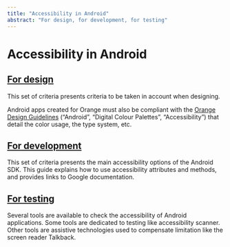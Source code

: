 ```yaml
---
title: "Accessibility in Android"
abstract: "For design, for development, for testing"
---
```


# Accessibility in Android
## [For design](design/)
This set of criteria presents criteria to be taken in account when designing.

Android apps created for Orange must also be compliant with the [Orange Design Guidelines](https://design.orange.com/guidelines/) (“Android”, “Digital Colour Palettes”, “Accessibility”) that detail the color usage, the type system, etc.

## [For development](development/)
This set of criteria presents the main accessibility options of the Android SDK. This guide explains how to use accessibility attributes and methods, and provides links to Google documentation.

## [For testing](test/)
Several tools are available to check the accessibility of Android applications. Some tools are dedicated to testing like accessibility scanner. Other tools are assistive technologies used to compensate limitation like the screen reader Talkback.
     

